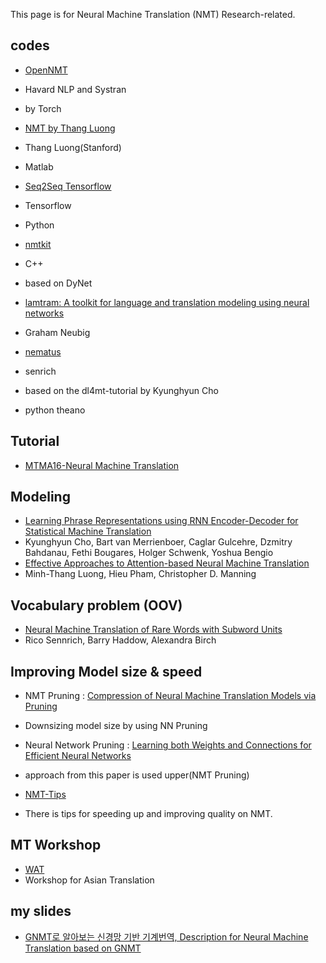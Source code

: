 This page is for Neural Machine Translation (NMT) Research-related.
## codes
* [OpenNMT](http://opennmt.net/) 
 * Havard NLP and Systran
 * by Torch

* [NMT by Thang Luong](https://github.com/lmthang/nmt.matlab)
 * Thang Luong(Stanford)
 * Matlab

* [Seq2Seq Tensorflow](https://www.tensorflow.org/tutorials/seq2seq/)
 * Tensorflow
 * Python

* [nmtkit](https://github.com/odashi/nmtkit)
 * C++
 * based on DyNet

* [lamtram: A toolkit for language and translation modeling using neural networks](https://github.com/neubig/lamtram)
 * Graham Neubig

* [nematus](https://github.com/rsennrich/nematus)
 * senrich
 * based on the dl4mt-tutorial by Kyunghyun Cho
 * python theano
## Tutorial
* [MTMA16-Neural Machine Translation](http://statmt.org/mtma16/uploads/mtma16-neural.pdf)

## Modeling 
* [Learning Phrase Representations using RNN Encoder-Decoder for Statistical Machine Translation](http://arxiv.org/abs/1406.1078)
 * Kyunghyun Cho, Bart van Merrienboer, Caglar Gulcehre, Dzmitry Bahdanau, Fethi Bougares, Holger Schwenk, Yoshua Bengio
* [Effective Approaches to Attention-based Neural Machine Translation](https://arxiv.org/abs/1508.04025)
 * Minh-Thang Luong, Hieu Pham, Christopher D. Manning

## Vocabulary problem (OOV)
* [Neural Machine Translation of Rare Words with Subword Units](https://arxiv.org/abs/1508.07909)
 * Rico Sennrich, Barry Haddow, Alexandra Birch

## Improving Model size & speed
* NMT Pruning : [Compression of Neural Machine Translation Models via Pruning](https://arxiv.org/abs/1606.09274)
 * Downsizing model size by using NN Pruning
* Neural Network Pruning : [Learning both Weights and Connections for Efficient Neural Networks](https://arxiv.org/abs/1506.02626)
 * approach from this paper is used upper(NMT Pruning)

* [NMT-Tips](https://github.com/neubig/nmt-tips) 
 * There is tips for speeding up and improving quality on NMT.

## MT Workshop
* [WAT](http://orchid.kuee.kyoto-u.ac.jp/WAT/)
 * Workshop for Asian Translation

## my slides
* [GNMT로 알아보는 신경망 기반 기계번역, Description for Neural Machine Translation based on GNMT](http://www.slideshare.net/ByeongilKo/gnmt-69817390)
